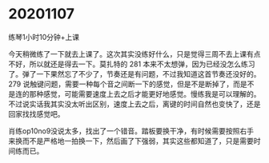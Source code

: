 # 20201107

练琴1小时10分钟+上课

今天稍微练了一下就去上课了。这次其实没练好什么，只是觉得三周不去上课有点不好，所以就还是得去一下。莫扎特的 281 本来不太想弹，因为已经没怎么练习了。弹了一下果然忘了不少了，节奏还是有问题，不过我知道这首节奏还没好的。279 说触键问题，需要一种每个音之间断一下的感觉，但是不是断掉了，而是不是连的那种感觉，可能需要速度上去之后才能更好地感觉。慢练我是可以理解的。不过说实话我其实没太听出区别，速度上去之后，离键的时间自然也变快了，还是回家找找感觉吧。

肖练op10no9没说太多，找出了一个错音。踏板要换干净，有时候需要按照右手来换而不是严格地一拍换一下，然后画了下强弱，其实这些都知道了，只是需要时间练而已。
